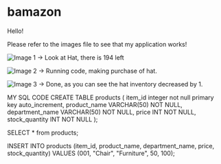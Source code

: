 # bamazon

Hello!

Please refer to the images file to see that my application works!

![Image 1 -> Look at Hat, there is 194 left ](https://github.com/sunbas2/bamazon/tree/master/images/1.png)

![Image 2 -> Running code, making purchase of hat.  ](https://github.com/sunbas2/bamazon/tree/master/images/2.png)

![Image 3 -> Done, as you can see the hat inventory decreased by 1. ](https://github.com/sunbas2/bamazon/tree/master/images/2.png)



MY SQL CODE
CREATE TABLE products (
	item_id integer not null primary key auto_increment,
	product_name VARCHAR(50) NOT NULL,
	department_name VARCHAR(50) NOT NULL,
	price INT NOT NULL, 
	stock_quantity INT NOT NULL
);
	
SELECT * from products;    

INSERT INTO products (item_id, product_name, department_name, price, stock_quantity) VALUES (001, "Chair", "Furniture", 50, 100);
